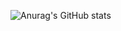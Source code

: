 ![Anurag's GitHub stats](https://github-readme-stats.vercel.app/api?username=mikkmaltistheme=synthwave&show_icons=true)
